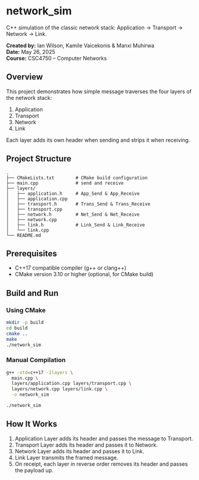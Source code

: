 # network_sim

C++ simulation of the classic network stack:
Application → Transport → Network → Link.

**Created by:** Ian Wilson, Kamile Vaicekonis & Manxi Muhirwa  
**Date:** May 26, 2025  
**Course:** CSC4750 – Computer Networks

## Overview

This project demonstrates how simple message traverses the four layers of the network stack:
1. Application
2. Transport
3. Network
4. Link

Each layer adds its own header when sending and strips it when receiving.

## Project Structure

```
.
├── CMakeLists.txt        # CMake build configuration
├── main.cpp              # send and receive
├── layers/
│   ├── application.h     # App_Send & App_Receive
│   ├── application.cpp
│   ├── transport.h       # Trans_Send & Trans_Receive
│   ├── transport.cpp
│   ├── network.h         # Net_Send & Net_Receive
│   ├── network.cpp
│   ├── link.h            # Link_Send & Link_Receive
│   └── link.cpp
└── README.md
```

## Prerequisites

- C++17 compatible compiler (g++ or clang++)
- CMake version 3.10 or higher (optional, for CMake build)

## Build and Run

### Using CMake

```bash
mkdir -p build
cd build
cmake ..
make
./network_sim
```

### Manual Compilation

```bash
g++ -std=c++17 -Ilayers \
  main.cpp \
  layers/application.cpp layers/transport.cpp \
  layers/network.cpp layers/link.cpp \
  -o network_sim

./network_sim
```

## How It Works

1. Application Layer adds its header and passes the message to Transport.
2. Transport Layer adds its header and passes it to Network.
3. Network Layer adds its header and passes it to Link.
4. Link Layer transmits the framed message.
5. On receipt, each layer in reverse order removes its header and passes the payload up.

